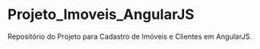 # Projeto_Imoveis_AngularJS
Repositório do Projeto para Cadastro de Imóveis e Clientes em AngularJS.
